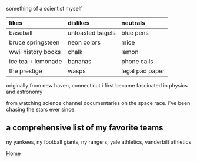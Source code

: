 something of a scientist myself
  
|          likes          |     dislikes      |    neutrals     |
|:------------------------|:------------------|:----------------|
| baseball                | untoasted bagels  | blue pens       |
| bruce springsteen       | neon colors       | mice            |
| wwii history books      | chalk             | lemon           |
| ice tea + lemonade      | bananas           | phone calls     |
| the prestige            | wasps             | legal pad paper |



originally from new haven, connecticut i first became fascinated in physics and astronomy

from watching science channel documentaries on the space race. i've been chasing the stars ever since. 



## a comprehensive list of my favorite teams

ny yankees, ny football giants,  ny rangers, yale athletics, vanderbilt athletics 

[Home](./)
